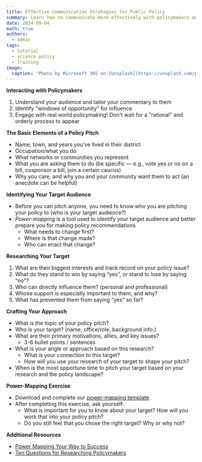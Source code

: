 ```yaml
---
title: Effective Communication Strategies for Public Policy
summary: Learn how to communicate more effectively with policymakers and other parties of interest through power-mapping!
date: 2024-09-04
math: true
authors:
  - admin
tags:
  - tutorial
  - science policy
  - training
image:
  caption: 'Photo by Microsoft 365 on [Unsplash](https://unsplash.com/photos/a-person-sitting-at-a-table-with-a-laptop-oUbzU87d1Gc)'
---
```

**Interacting with Policymakers**

1. Understand your audience and tailor your commentary to them
2. Identify "windows of opportunity" for influence
3. Engage with real world policymaking! Don't wait for a "rational" and orderly process to appear

**The Basic Elements of a Policy Pitch**
- Name, town, and years you’ve lived in their district
- Occupation/what you do
- What networks or communities you represent
- What you are asking them to do (be specific — e.g., vote yes or no on a bill, cosponsor a bill, join a certain caucus)
- Why you care, and why you and your community want them to act (an anecdote can be helpful)

**Identifying Your Target Audience**
- Before you can pitch anyone, you need to know who you are pitching your policy to (who is your target audience?)
- *Power-mapping* is a tool used to identify your target audience and better prepare you for making policy recommendations
  - What needs to change first?
  - Where is that change made?
  - Who can enact that change?

**Researching Your Target**
1. What are their biggest interests and track record on your policy issue?
2. What do they stand to win by saying “yes”, or stand to lose by saying “no”?
3. Who can directly influence them? (personal and professional)
4. Whose support is especially important to them, and why?
5. What has prevented them from saying “yes” so far?

**Crafting Your Approach**
- What is the topic of your policy pitch?
- Who is your target? (name, office/role, background info.)
- What are their primary motivations, allies, and key issues?
  - 3-6 bullet points / sentences
- What is your angle or approach based on this research?
  - What is your connection to  this target?
  - How will you use your research of your target to shape your pitch?
- When is the most opportune time to pitch your target based on your research and the policy landscape?

**Power-Mapping Exercise**
- Download and complete our [power-mapping template](https://gator-pase.netlify.app/training/24-09-04/power-mapping-template.docx).
- After completing this exercise, ask yourself:
  - What is important for you to know about your target? How will you work that into your policy pitch?
  - Do you still feel that you chose the right target? Why or why not?
 
**Additional Resources**
- [Power Mapping Your Way to Success](https://www.ucsusa.org/sites/default/files/attach/2018/07/SN_Toolkit_Power_Mapping_Your_Way_to_Success.pdf)
- [Ten Questions for Researching Policymakers](https://www.ucsusa.org/sites/default/files/attach/2018/07/ucs-SNTK-powermap_final.pdf)

